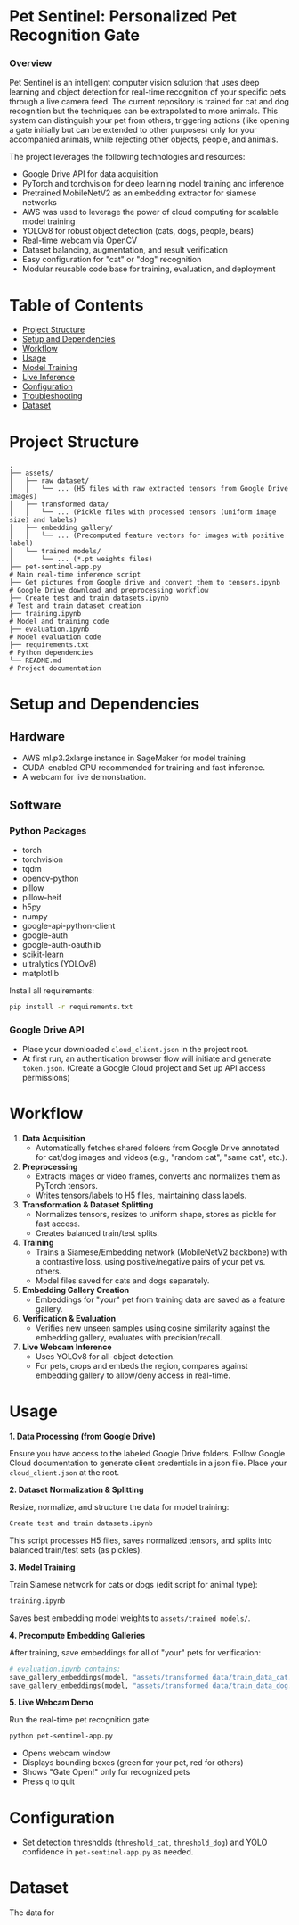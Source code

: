 # Pet Sentinel: Personalized Pet Recognition Gate

### Overview
Pet Sentinel is an intelligent computer vision solution that uses deep learning and object detection for real-time recognition of your specific pets through a live camera feed. The current repository is trained for cat and dog recognition but the techniques can be extrapolated to more animals. This system can distinguish your pet from others, triggering actions (like opening a gate initially but can be extended to other purposes) only for your accompanied animals, while rejecting other objects, people, and animals.

The project leverages the following technologies and resources:

- Google Drive API for data acquisition
- PyTorch and torchvision for deep learning model training and inference
- Pretrained MobileNetV2 as an embedding extractor for siamese networks
- AWS was used to leverage the power of cloud computing for scalable model training
- YOLOv8 for robust object detection (cats, dogs, people, bears)
- Real-time webcam via OpenCV
- Dataset balancing, augmentation, and result verification
- Easy configuration for "cat" or "dog" recognition
- Modular reusable code base for training, evaluation, and deployment

# Table of Contents

- [Project Structure](#project-structure)
- [Setup and Dependencies](#setup-and-dependencies)
- [Workflow](#workflow)
- [Usage](#usage)
- [Model Training](#model-training)
- [Live Inference](#live-inference)
- [Configuration](#configuration)
- [Troubleshooting](#troubleshooting)
- [Dataset](#Dataset)

# Project Structure

```text
.
├── assets/
│   ├── raw dataset/
│   │   └── ... (H5 files with raw extracted tensors from Google Drive images)
│   ├── transformed data/
│   │   └── ... (Pickle files with processed tensors (uniform image size) and labels)
│   ├── embedding gallery/
│   │   └── ... (Precomputed feature vectors for images with positive label)
│   └── trained models/
│       └── ... (*.pt weights files)
├── pet-sentinel-app.py                                                    # Main real-time inference script
├── Get pictures from Google drive and convert them to tensors.ipynb       # Google Drive download and preprocessing workflow
├── Create test and train datasets.ipynb                                   # Test and train dataset creation
├── training.ipynb                                                         # Model and training code
├── evaluation.ipynb                                                       # Model evaluation code
├── requirements.txt                                                       # Python dependencies
└── README.md                                                              # Project documentation
```

# Setup and Dependencies

## Hardware

- AWS ml.p3.2xlarge instance in SageMaker for model training
- CUDA-enabled GPU recommended for training and fast inference.
- A webcam for live demonstration.

## Software

### Python Packages

- torch
- torchvision
- tqdm
- opencv-python
- pillow
- pillow-heif
- h5py
- numpy
- google-api-python-client
- google-auth
- google-auth-oauthlib
- scikit-learn
- ultralytics (YOLOv8)
- matplotlib

Install all requirements:

```bash
pip install -r requirements.txt
```

### Google Drive API

- Place your downloaded `cloud_client.json` in the project root.
- At first run, an authentication browser flow will initiate and generate `token.json`.
  (Create a Google Cloud project and Set up API access permissions)

# Workflow

1. **Data Acquisition**
    - Automatically fetches shared folders from Google Drive annotated for cat/dog images and videos (e.g., "random cat", "same cat", etc.).
2. **Preprocessing**
    - Extracts images or video frames, converts and normalizes them as PyTorch tensors.
    - Writes tensors/labels to H5 files, maintaining class labels.
3. **Transformation & Dataset Splitting**
    - Normalizes tensors, resizes to uniform shape, stores as pickle for fast access.
    - Creates balanced train/test splits.
4. **Training**
    - Trains a Siamese/Embedding network (MobileNetV2 backbone) with a contrastive loss, using positive/negative pairs of your pet vs. others.
    - Model files saved for cats and dogs separately.
5. **Embedding Gallery Creation**
    - Embeddings for "your" pet from training data are saved as a feature gallery.
6. **Verification & Evaluation**
    - Verifies new unseen samples using cosine similarity against the embedding gallery, evaluates with precision/recall.
7. **Live Webcam Inference**
    - Uses YOLOv8 for all-object detection.
    - For pets, crops and embeds the region, compares against embedding gallery to allow/deny access in real-time.

# Usage

**1. Data Processing (from Google Drive)**

Ensure you have access to the labeled Google Drive folders. Follow Google Cloud documentation to generate client credentials in a json file. Place your `cloud_client.json` at the root.


**2. Dataset Normalization & Splitting**

Resize, normalize, and structure the data for model training:

```bash
Create test and train datasets.ipynb    
```

This script processes H5 files, saves normalized tensors, and splits into balanced train/test sets (as pickles).

**3. Model Training**

Train Siamese network for cats or dogs (edit script for animal type):

```bash
training.ipynb
```

Saves best embedding model weights to `assets/trained models/`.

**4. Precompute Embedding Galleries**

After training, save embeddings for all of "your" pets for verification:

```python
# evaluation.ipynb contains:
save_gallery_embeddings(model, "assets/transformed data/train_data_cat.pkl", "cat")
save_gallery_embeddings(model, "assets/transformed data/train_data_dog.pkl", "dog")
```

**5. Live Webcam Demo**

Run the real-time pet recognition gate:

```bash
python pet-sentinel-app.py
```

- Opens webcam window
- Displays bounding boxes (green for your pet, red for others)
- Shows "Gate Open!" only for recognized pets
- Press `q` to quit

# Configuration

- Set detection thresholds (`threshold_cat`, `threshold_dog`) and YOLO confidence in `pet-sentinel-app.py` as needed.


# Dataset

The data for 



